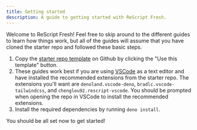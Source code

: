 ```yaml
---
title: Getting started
description: A guide to getting started with ReScript Fresh.
---
```


Welcome to ReScript Fresh! 
Feel free to skip around to the different guides to learn how things work, but all of the guides will assume that you have cloned the starter repo and followed these basic steps.

1. Copy the [starter repo template](https://github.com/jderochervlk/rescript-fresh-starter) on Github by clicking the "Use this template" button.
2. These guides work best if you are using [VSCode](https://code.visualstudio.com/) as a text editor and have installed the recommended extensions from the starter repo. The extensions you'll want are `denoland.vscode-deno`, `bradlc.vscode-tailwindcss`, and `chenglou92.rescript-vscode`. You should be prompted when opening the repo in VSCode to install the recommended extensions.
3. Install the required dependencies by running `deno install`.

You should be all set now to get started!